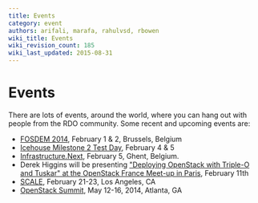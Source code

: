 ```yaml
---
title: Events
category: event
authors: arifali, marafa, rahulvsd, rbowen
wiki_title: Events
wiki_revision_count: 185
wiki_last_updated: 2015-08-31
---
```


# Events

There are lots of events, around the world, where you can hang out with people from the RDO community. Some recent and upcoming events are:

*   [FOSDEM 2014](https://fosdem.org/2014/), February 1 & 2, Brussels, Belgium
*   [Icehouse Milestone 2 Test Day](RDO_test_day_Icehouse_milestone_2), February 4 & 5
*   [Infrastructure.Next](http://community.redhat.com/blog/2013/12/announcing-infrastructure-next/), February 5, Ghent, Belgium.
*   Derek Higgins will be presenting ["Deploying OpenStack with Triple-O and Tuskar" at the OpenStack France Meet-up in Paris](http://www.meetup.com/OpenStack-France/events/161704432), February 11th
*   [SCALE](https://www.socallinuxexpo.org/scale12x), February 21-23, Los Angeles, CA
*   [OpenStack Summit](http://www.openstack.org/summit/openstack-summit-atlanta-2014/), May 12-16, 2014, Atlanta, GA
